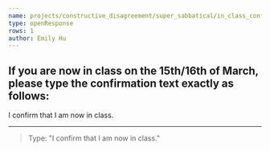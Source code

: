 ```yaml
---
name: projects/constructive_disagreement/super_sabbatical/in_class_confirmation.md
type: openResponse
rows: 1
author: Emily Hu
---
```


## If you are now in class on the 15th/16th of March, please type the confirmation text exactly as follows:

I confirm that I am now in class.

---

> Type: "I confirm that I am now in class."
